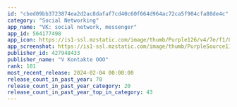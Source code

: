 ```yaml
---
id: "cbed09bb3723874ea2d2ac8dafaf7cd40c60f664d964ac72ca5f904cfa88de4c"
category: "Social Networking"
app_name: "VK: social network, messenger"
app_id: 564177498
app_icon: https://is1-ssl.mzstatic.com/image/thumb/Purple126/v4/7e/f1/84/7ef18434-f1d4-2dda-d68d-f947dce094af/AppIcon-0-0-1x_U007emarketing-0-7-0-sRGB-85-220.png/1024x1024bb.png
app_screenshot: https://is1-ssl.mzstatic.com/image/thumb/PurpleSource116/v4/f5/62/f7/f562f7fc-e57b-065b-0dbf-8a894068cc1e/cf252965-f700-4b49-8fb7-345d0ef0b09f_01-EN.jpg/1242x2688bb.png
publisher_id: 427948433
publisher_name: "V Kontakte OOO"
rank: 101
most_recent_release: 2024-02-04 00:00:00
release_count_in_past_year: 70
release_count_in_past_year_category: 20
release_count_in_past_year_top_in_category: 43
---
```

